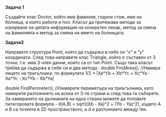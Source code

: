**Задача 1**

Създайте клас Doctor, който има фамилия, години стаж, име на болница, в която работи и пол. Класът да притежава методи за изкарване на цялата информация на конкретен лекар, метод за смяна на фамилията и метод за смяна на името на болницата.



**Задача2**

Направете структура Point, която да съдържа в себе си "x" и "y" координати. След това направете клас Triangle, който е съставен от 3 точки, т.е. има 3 член данни, които са от тип Point. Също така класът трябва да съдържа в себе си и два метода :
double FindArea(); //Намира лицето на тригълника, по формулата  1/2 * |Xa\*Yb + Xb\*Yc + Xc*Ya - Xa\*Yc - Xc\*Yb - Xb\*Ya|

double FindPerimeter();  //Намерете периметъра на триъгълника, като намерите разтоянието на всяка от 3-те страни и след това ги съберете. За намирането на дължината на една страна можете да ползвате питагоровата формула -  d(A,B) = sqrt((Xb - Xa)^2 + (Yb - Ya)^2), където A и B са точкити в 2D пространството, а d е разтоянието между тях.